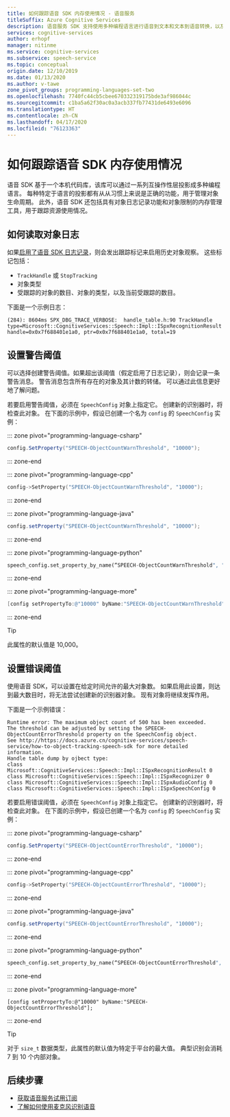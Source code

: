```yaml
---
title: 如何跟踪语音 SDK 内存使用情况 - 语音服务
titleSuffix: Azure Cognitive Services
description: 语音服务 SDK 支持使用多种编程语言进行语音到文本和文本到语音转换，以及语音翻译。 本文讨论了 SDK 中内置的内存管理工具。
services: cognitive-services
author: erhopf
manager: nitinme
ms.service: cognitive-services
ms.subservice: speech-service
ms.topic: conceptual
origin.date: 12/10/2019
ms.date: 01/13/2020
ms.author: v-tawe
zone_pivot_groups: programming-languages-set-two
ms.openlocfilehash: 7740fc44cb5cbee670332319175bde3af986044c
ms.sourcegitcommit: c1ba5a62f30ac0a3acb337fb77431de6493e6096
ms.translationtype: HT
ms.contentlocale: zh-CN
ms.lasthandoff: 04/17/2020
ms.locfileid: "76123363"
---
```

# <a name="how-to-track-speech-sdk-memory-usage"></a>如何跟踪语音 SDK 内存使用情况

语音 SDK 基于一个本机代码库，该库可以通过一系列互操作性层投影成多种编程语言。 每种特定于语言的投影都有从从习惯上来说是正确的功能，用于管理对象生命周期。 此外，语音 SDK 还包括具有对象日志记录功能和对象限制的内存管理工具，用于跟踪资源使用情况。 

## <a name="how-to-read-object-logs"></a>如何读取对象日志

如果[启用了语音 SDK 日志记录](how-to-use-logging.md)，则会发出跟踪标记来启用历史对象观察。 这些标记包括： 

* `TrackHandle` 或 `StopTracking` 
* 对象类型
* 受跟踪的对象的数目、对象的类型，以及当前受跟踪的数目。

下面是一个示例日志： 

```terminal
(284): 8604ms SPX_DBG_TRACE_VERBOSE:  handle_table.h:90 TrackHandle type=Microsoft::CognitiveServices::Speech::Impl::ISpxRecognitionResult handle=0x0x7f688401e1a0, ptr=0x0x7f688401e1a0, total=19
```

## <a name="set-a-warning-threshold"></a>设置警告阈值

可以选择创建警告阈值。如果超出该阈值（假定启用了日志记录），则会记录一条警告消息。 警告消息包含所有存在的对象及其计数的转储。 可以通过此信息更好地了解问题。 

若要启用警告阈值，必须在 `SpeechConfig` 对象上指定它。 创建新的识别器时，将检查此对象。 在下面的示例中，假设已创建一个名为 `config` 的 `SpeechConfig` 实例：

::: zone pivot="programming-language-csharp"

```csharp
config.SetProperty("SPEECH-ObjectCountWarnThreshold", "10000");
```

::: zone-end

::: zone pivot="programming-language-cpp"

```C++
config->SetProperty("SPEECH-ObjectCountWarnThreshold", "10000");
```

::: zone-end

::: zone pivot="programming-language-java"

```java
config.setProperty("SPEECH-ObjectCountWarnThreshold", "10000");
```

::: zone-end

::: zone pivot="programming-language-python"

```Python
speech_config.set_property_by_name(“SPEECH-ObjectCountWarnThreshold", "10000")?
```

::: zone-end

::: zone pivot="programming-language-more"

```ObjectiveC
[config setPropertyTo:@"10000" byName:"SPEECH-ObjectCountWarnThreshold"];
```

::: zone-end

> [!TIP]
> 此属性的默认值是 10,000。

## <a name="set-an-error-threshold"></a>设置错误阈值 

使用语音 SDK，可以设置在给定时间允许的最大对象数。 如果启用此设置，则达到最大数目时，将无法尝试创建新的识别器对象。 现有对象将继续发挥作用。

下面是一个示例错误：

```terminal
Runtime error: The maximum object count of 500 has been exceeded.
The threshold can be adjusted by setting the SPEECH-ObjectCountErrorThreshold property on the SpeechConfig object.
See http://https://docs.azure.cn/cognitive-services/speech-service/how-to-object-tracking-speech-sdk for more detailed information.
Handle table dump by ojbect type:
class Microsoft::CognitiveServices::Speech::Impl::ISpxRecognitionResult 0
class Microsoft::CognitiveServices::Speech::Impl::ISpxRecognizer 0
class Microsoft::CognitiveServices::Speech::Impl::ISpxAudioConfig 0
class Microsoft::CognitiveServices::Speech::Impl::ISpxSpeechConfig 0
```

若要启用错误阈值，必须在 `SpeechConfig` 对象上指定它。 创建新的识别器时，将检查此对象。 在下面的示例中，假设已创建一个名为 `config` 的 `SpeechConfig` 实例：

::: zone pivot="programming-language-csharp"

```csharp
config.SetProperty("SPEECH-ObjectCountErrorThreshold", "10000");
```

::: zone-end

::: zone pivot="programming-language-cpp"

```C++
config->SetProperty("SPEECH-ObjectCountErrorThreshold", "10000");
```

::: zone-end

::: zone pivot="programming-language-java"

```java
config.setProperty("SPEECH-ObjectCountErrorThreshold", "10000");
```

::: zone-end

::: zone pivot="programming-language-python"

```Python
speech_config.set_property_by_name(“SPEECH-ObjectCountErrorThreshold", "10000")?
```

::: zone-end

::: zone pivot="programming-language-more"

```objc
[config setPropertyTo:@"10000" byName:"SPEECH-ObjectCountErrorThreshold"];
```

::: zone-end

> [!TIP]
> 对于 `size_t` 数据类型，此属性的默认值为特定于平台的最大值。 典型识别会消耗 7 到 10 个内部对象。

## <a name="next-steps"></a>后续步骤

* [获取语音服务试用订阅](get-started.md)
* [了解如何使用麦克风识别语音](quickstarts/speech-to-text-from-microphone.md)
